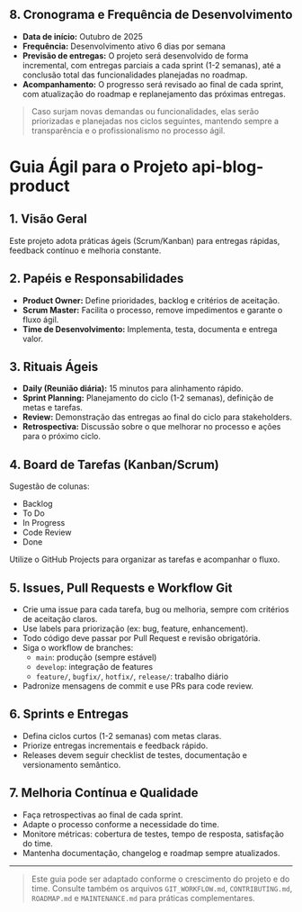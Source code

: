## 8. Cronograma e Frequência de Desenvolvimento

- **Data de início:** Outubro de 2025
- **Frequência:** Desenvolvimento ativo 6 dias por semana
- **Previsão de entregas:** O projeto será desenvolvido de forma incremental, com entregas parciais a cada sprint (1-2 semanas), até a conclusão total das funcionalidades planejadas no roadmap.
- **Acompanhamento:** O progresso será revisado ao final de cada sprint, com atualização do roadmap e replanejamento das próximas entregas.

> Caso surjam novas demandas ou funcionalidades, elas serão priorizadas e planejadas nos ciclos seguintes, mantendo sempre a transparência e o profissionalismo no processo ágil.
# Guia Ágil para o Projeto api-blog-product

## 1. Visão Geral
Este projeto adota práticas ágeis (Scrum/Kanban) para entregas rápidas, feedback contínuo e melhoria constante.

## 2. Papéis e Responsabilidades
- **Product Owner:** Define prioridades, backlog e critérios de aceitação.
- **Scrum Master:** Facilita o processo, remove impedimentos e garante o fluxo ágil.
- **Time de Desenvolvimento:** Implementa, testa, documenta e entrega valor.

## 3. Rituais Ágeis
- **Daily (Reunião diária):** 15 minutos para alinhamento rápido.
- **Sprint Planning:** Planejamento do ciclo (1-2 semanas), definição de metas e tarefas.
- **Review:** Demonstração das entregas ao final do ciclo para stakeholders.
- **Retrospectiva:** Discussão sobre o que melhorar no processo e ações para o próximo ciclo.

## 4. Board de Tarefas (Kanban/Scrum)
Sugestão de colunas:
- Backlog
- To Do
- In Progress
- Code Review
- Done

Utilize o GitHub Projects para organizar as tarefas e acompanhar o fluxo.

## 5. Issues, Pull Requests e Workflow Git
- Crie uma issue para cada tarefa, bug ou melhoria, sempre com critérios de aceitação claros.
- Use labels para priorização (ex: bug, feature, enhancement).
- Todo código deve passar por Pull Request e revisão obrigatória.
- Siga o workflow de branches:
	- `main`: produção (sempre estável)
	- `develop`: integração de features
	- `feature/`, `bugfix/`, `hotfix/`, `release/`: trabalho diário
- Padronize mensagens de commit e use PRs para code review.

## 6. Sprints e Entregas
- Defina ciclos curtos (1-2 semanas) com metas claras.
- Priorize entregas incrementais e feedback rápido.
- Releases devem seguir checklist de testes, documentação e versionamento semântico.

## 7. Melhoria Contínua e Qualidade
- Faça retrospectivas ao final de cada sprint.
- Adapte o processo conforme a necessidade do time.
- Monitore métricas: cobertura de testes, tempo de resposta, satisfação do time.
- Mantenha documentação, changelog e roadmap sempre atualizados.

---

> Este guia pode ser adaptado conforme o crescimento do projeto e do time. Consulte também os arquivos `GIT_WORKFLOW.md`, `CONTRIBUTING.md`, `ROADMAP.md` e `MAINTENANCE.md` para práticas complementares.
